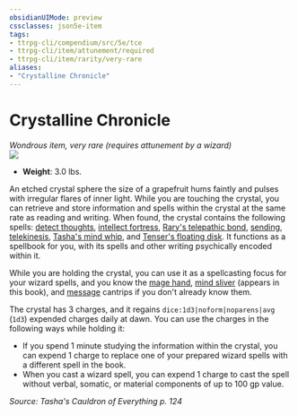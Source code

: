 ```yaml
---
obsidianUIMode: preview
cssclasses: json5e-item
tags:
- ttrpg-cli/compendium/src/5e/tce
- ttrpg-cli/item/attunement/required
- ttrpg-cli/item/rarity/very-rare
aliases: 
- "Crystalline Chronicle"
---
```

# Crystalline Chronicle
*Wondrous item, very rare (requires attunement by a wizard)*  
![](3-Mechanics/CLI/items/img/crystalline-chronicle.webp#right)

- **Weight**: 3.0 lbs.

An etched crystal sphere the size of a grapefruit hums faintly and pulses with irregular flares of inner light. While you are touching the crystal, you can retrieve and store information and spells within the crystal at the same rate as reading and writing. When found, the crystal contains the following spells: [detect thoughts](3-Mechanics/CLI/spells/detect-thoughts.md), [intellect fortress](3-Mechanics/CLI/spells/intellect-fortress-tce.md), [Rary's telepathic bond](3-Mechanics/CLI/spells/rarys-telepathic-bond.md), [sending](3-Mechanics/CLI/spells/sending.md), [telekinesis](3-Mechanics/CLI/spells/telekinesis.md), [Tasha's mind whip](3-Mechanics/CLI/spells/tashas-mind-whip-tce.md), and [Tenser's floating disk](3-Mechanics/CLI/spells/tensers-floating-disk.md). It functions as a spellbook for you, with its spells and other writing psychically encoded within it.

While you are holding the crystal, you can use it as a spellcasting focus for your wizard spells, and you know the [mage hand](3-Mechanics/CLI/spells/mage-hand.md), [mind sliver](3-Mechanics/CLI/spells/mind-sliver-tce.md) (appears in this book), and [message](3-Mechanics/CLI/spells/message.md) cantrips if you don't already know them.

The crystal has 3 charges, and it regains `dice:1d3|noform|noparens|avg` (`1d3`) expended charges daily at dawn. You can use the charges in the following ways while holding it:

- If you spend 1 minute studying the information within the crystal, you can expend 1 charge to replace one of your prepared wizard spells with a different spell in the book.  
- When you cast a wizard spell, you can expend 1 charge to cast the spell without verbal, somatic, or material components of up to 100 gp value.  

*Source: Tasha's Cauldron of Everything p. 124*
